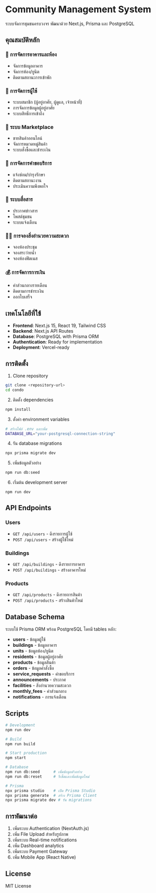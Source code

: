 # Community Management System

ระบบจัดการชุมชนครบวงจร พัฒนาด้วย Next.js, Prisma และ PostgreSQL

## คุณสมบัติหลัก

### 🏢 การจัดการอาคารและห้อง
- จัดการข้อมูลอาคาร
- จัดการห้อง/ยูนิต
- ติดตามสถานะการเข้าพัก

### 👥 การจัดการผู้ใช้
- ระบบสมาชิก (ผู้อยู่อาศัย, ผู้ดูแล, เจ้าหน้าที่)
- การจัดการข้อมูลผู้อยู่อาศัย
- ระบบสิทธิ์การเข้าถึง

### 🛒 ระบบ Marketplace
- ขายสินค้าออนไลน์
- จัดการหมวดหมู่สินค้า
- ระบบสั่งซื้อและชำระเงิน

### 🔧 การจัดการคำขอบริการ
- แจ้งซ่อม/บำรุงรักษา
- ติดตามสถานะงาน
- ประเมินความพึงพอใจ

### 📢 ระบบสื่อสาร
- ประกาศข่าวสาร
- โพสต์ชุมชน
- ระบบแจ้งเตือน

### 🏊‍♂️ การจองสิ่งอำนวยความสะดวก
- จองห้องประชุม
- จองสระว่ายน้ำ
- จองห้องฟิตเนส

### 💰 การจัดการการเงิน
- ค่าส่วนกลางรายเดือน
- ติดตามการชำระเงิน
- ออกใบเสร็จ

## เทคโนโลยีที่ใช้

- **Frontend**: Next.js 15, React 19, Tailwind CSS
- **Backend**: Next.js API Routes
- **Database**: PostgreSQL with Prisma ORM
- **Authentication**: Ready for implementation
- **Deployment**: Vercel-ready

## การติดตั้ง

1. Clone repository
```bash
git clone <repository-url>
cd condo
```

2. ติดตั้ง dependencies
```bash
npm install
```

3. ตั้งค่า environment variables
```bash
# สร้างไฟล์ .env และเพิ่ม
DATABASE_URL="your-postgresql-connection-string"
```

4. รัน database migrations
```bash
npx prisma migrate dev
```

5. เพิ่มข้อมูลตัวอย่าง
```bash
npm run db:seed
```

6. เริ่มต้น development server
```bash
npm run dev
```

## API Endpoints

### Users
- `GET /api/users` - ดึงรายการผู้ใช้
- `POST /api/users` - สร้างผู้ใช้ใหม่

### Buildings
- `GET /api/buildings` - ดึงรายการอาคาร
- `POST /api/buildings` - สร้างอาคารใหม่

### Products
- `GET /api/products` - ดึงรายการสินค้า
- `POST /api/products` - สร้างสินค้าใหม่

## Database Schema

ระบบใช้ Prisma ORM พร้อม PostgreSQL โดยมี tables หลัก:

- **users** - ข้อมูลผู้ใช้
- **buildings** - ข้อมูลอาคาร
- **units** - ข้อมูลห้อง/ยูนิต
- **residents** - ข้อมูลผู้อยู่อาศัย
- **products** - ข้อมูลสินค้า
- **orders** - ข้อมูลคำสั่งซื้อ
- **service_requests** - คำขอบริการ
- **announcements** - ประกาศ
- **facilities** - สิ่งอำนวยความสะดวก
- **monthly_fees** - ค่าส่วนกลาง
- **notifications** - การแจ้งเตือน

## Scripts

```bash
# Development
npm run dev

# Build
npm run build

# Start production
npm start

# Database
npm run db:seed      # เพิ่มข้อมูลตัวอย่าง
npm run db:reset     # รีเซ็ตและเพิ่มข้อมูลใหม่

# Prisma
npx prisma studio    # เปิด Prisma Studio
npx prisma generate  # สร้าง Prisma Client
npx prisma migrate dev # รัน migrations
```

## การพัฒนาต่อ

1. เพิ่มระบบ Authentication (NextAuth.js)
2. เพิ่ม File Upload สำหรับรูปภาพ
3. เพิ่มระบบ Real-time notifications
4. เพิ่ม Dashboard analytics
5. เพิ่มระบบ Payment Gateway
6. เพิ่ม Mobile App (React Native)

## License

MIT License